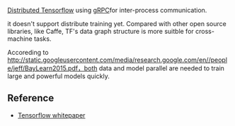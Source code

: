 [Distributed Tensorflow](https://github.com/tensorflow/tensorflow/tree/master/tensorflow/core/distributed_runtime#distributed-tensorflow)
using [gRPC](http://www.grpc.io/)for inter-process communication.

it doesn't support distribute training yet. Compared with other open source libraries, like Caffe, TF's data graph structure is
more suitble for cross-machine tasks.

Accoreding to http://static.googleusercontent.com/media/research.google.com/en//people/jeff/BayLearn2015.pdf，both data and model parallel are
needed to train large and powerful models quickly.


## Reference
 - [Tensorflow whitepaper](http://download.tensorflow.org/paper/whitepaper2015.pdf)
 
